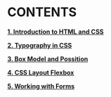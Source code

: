 # CONTENTS

[**1. Introduction to HTML and CSS**](https://github.com/YordanPashev/HTML-CSS-September2023/tree/main/1.%20Introduction%20to%20HTML%20and%20CSS/Lab)

[**2. Typography in CSS**](https://github.com/YordanPashev/HTML-CSS-September2023/tree/main/2.%20Typography%20in%20CSS/Lab)

[**3. Box Model and Possition**](https://github.com/YordanPashev/HTML-CSS-September2023/tree/main/3.%20Box%20Model%20and%20Possition/Lab)

[**4. CSS Layout Flexbox**](https://github.com/YordanPashev/HTML-CSS-September2023/tree/main/4.%20CSS%20Layout%20Flexbox/Lab)

[**5. Working with Forms**]()